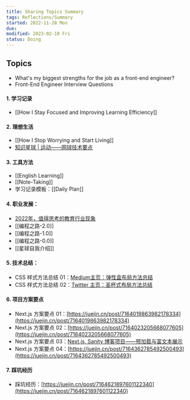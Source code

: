 ```yaml
---
title: Sharing Topics Summary
tags: Reflections/Summary  
started: 2022-11-28 Mon
due: 
modified: 2023-02-10 Fri
status: Doing
---
```

## Topics
- What's my biggest strengths for the job as a front-end engineer?
- Front-End Engineer Interview Questions
#### 1. 学习记录
- [[How I Stay Focused and Improving Learning Efficiency]]
#### 2. 理想生活
- [[How I Stop Worrying and Start Living]]
- [知识星球 | 运动——网球技术要点](https://articles.zsxq.com/id_l5xe6o5n6j6w.html)
#### 3. 工具方法
- [[English Learning]]
- [[Note-Taking]]
- 学习记录模板：[[Daily Plan]]
#### 4. 职业发展：
- [2022年，值得思考的教育行业现象](https://mp.weixin.qq.com/s/gv7SqZBfpVh5CIYxminVrg)
- [[编程之路-2.0]]
- [[编程之路-1.0]]
- [[编程之路-0.0]]
- [[星球自我介绍]]
#### 5. 技术总结：
- CSS 样式方法总结 01：[Medium主页：弹性盒布局方法总结](https://juejin.cn/post/7164717886722801677)
- CSS 样式方法总结 02：[Twitter 主页：圣杯式布局方法总结](https://www.yuque.com/docs/share/b5aea70d-a4f6-4508-8a11-02178a14af0d?#)
#### 6. 项目方案要点
- Next.js 方案要点 01：[https://juejin.cn/post/7164019863982178334](https://juejin.cn/post/7164019863982178334)
- Next.js 方案要点 02：[https://juejin.cn/post/7164023205668077605](https://juejin.cn/post/7164023205668077605)
- Next.js 方案要点 03：[Next.js, Sanity 博客项目——预加载与富文本展示](https://www.yuque.com/docs/share/23016b3c-5ada-4a52-8b6a-633a8027d77a?#)
- Next.js 方案要点 04：[https://juejin.cn/post/7164362785492500493](https://juejin.cn/post/7164362785492500493)
#### 7. 踩坑经历
- 踩坑经历：[https://juejin.cn/post/7164621897601122340](https://juejin.cn/post/7164621897601122340)
